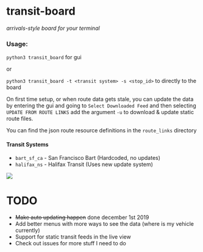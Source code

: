 # transit-board
_arrivals-style board for your terminal_

### Usage: 

`python3 transit_board` for gui

or

`python3 transit_board -t <transit system> -s <stop_id>` to directly to the board

On first time setup, or when route data gets stale, you can update the data by entering the gui and going to `Select Downloaded Feed` and then selecting `UPDATE FROM ROUTE LINKS`
add the argument `-u` to download & update static route files.

You can find the json route resource definitions in the `route_links` directory

#### Transit Systems
* `bart_sf_ca` - San Francisco Bart (Hardcoded, no updates)
* `halifax_ns` - Halifax Transit (Uses new update system)

![](https://raw.githubusercontent.com/BasicBeluga/transit-board/master/example.jpg?token=AAHQJNEU3CTTV6LU5ALQAC25Q2NJO)

# TODO
* ~~Make auto updating happen~~ done december 1st 2019
* Add better menus with more ways to see the data (where is my vehicle currently)
* Support for static transit feeds in the live view
* Check out issues for more stuff I need to do
